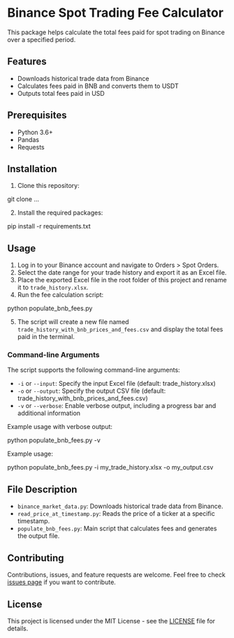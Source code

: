 # Binance Spot Trading Fee Calculator

This package helps calculate the total fees paid for spot trading on Binance over a specified period.

## Features

- Downloads historical trade data from Binance
- Calculates fees paid in BNB and converts them to USDT
- Outputs total fees paid in USD

## Prerequisites

- Python 3.6+
- Pandas
- Requests

## Installation

1. Clone this repository:

git clone ...

2. Install the required packages:

pip install -r requirements.txt

## Usage

1. Log in to your Binance account and navigate to Orders > Spot Orders.
2. Select the date range for your trade history and export it as an Excel file.
3. Place the exported Excel file in the root folder of this project and rename it to `trade_history.xlsx`.
4. Run the fee calculation script: 

python populate_bnb_fees.py

5. The script will create a new file named `trade_history_with_bnb_prices_and_fees.csv` and display the total fees paid in the terminal.

### Command-line Arguments

The script supports the following command-line arguments:

- `-i` or `--input`: Specify the input Excel file (default: trade_history.xlsx)
- `-o` or `--output`: Specify the output CSV file (default: trade_history_with_bnb_prices_and_fees.csv)
- `-v` or `--verbose`: Enable verbose output, including a progress bar and additional information

Example usage with verbose output:

python populate_bnb_fees.py -v

Example usage:

python populate_bnb_fees.py -i my_trade_history.xlsx -o my_output.csv

## File Description

- `binance_market_data.py`: Downloads historical trade data from Binance.
- `read_price_at_timestamp.py`: Reads the price of a ticker at a specific timestamp.
- `populate_bnb_fees.py`: Main script that calculates fees and generates the output file.

## Contributing

Contributions, issues, and feature requests are welcome. Feel free to check [issues page](https://github.com/yourusername/binance-fee-calculator/issues) if you want to contribute.

## License

This project is licensed under the MIT License - see the [LICENSE](LICENSE) file for details.
